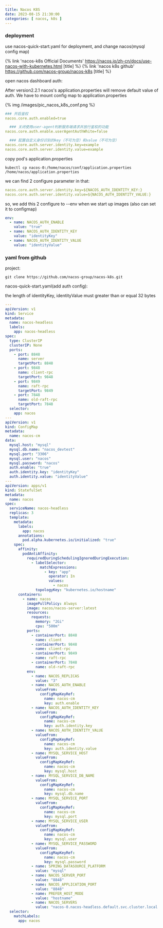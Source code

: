 ```yaml
---
title: Nacos K8S
date: 2023-08-15 21:30:00
categories: [ nacos, k8s ]
---
```


### deployment

use nacos-quick-start.yaml for deployment, and change nacos(mysql config map)

{% link 'nacos-k8s Official Documents' https://nacos.io/zh-cn/docs/use-nacos-with-kubernetes.html [title] %}
{% link 'nacos k8s github' https://github.com/nacos-group/nacos-k8s [title] %}

open nacos dashboard auth:

After version2.2.1 nacos's application.properties will remove default value of auth.
We have to mount config map to application.properties

{% img /images/pic_nacos_k8s_conf.png %}

```yaml
### 开启鉴权
nacos.core.auth.enabled=true

  ### 关闭使用user-agent判断服务端请求并放行鉴权的功能
nacos.core.auth.enable.userAgentAuthWhite=false

  ### 配置自定义身份识别的key（不可为空）和value（不可为空）
nacos.core.auth.server.identity.key=example
nacos.core.auth.server.identity.value=example
```

copy pod's application.properties

```shell
kubectl cp nacos-0:/home/nacos/conf/application.properties /home/nacos/application.properties
```

we can find 2 configure parameter in that:

```yaml
nacos.core.auth.server.identity.key=${NACOS_AUTH_IDENTITY_KEY:}
nacos.core.auth.server.identity.value=${NACOS_AUTH_IDENTITY_VALUE:}
```

so, we add this 2 configure to --env when we start up images (also can set it to configmap)

```yaml
env:
  - name: NACOS_AUTH_ENABLE
    value: "true"
  - name: NACOS_AUTH_IDENTITY_KEY
    value: "identityKey"
  - name: NACOS_AUTH_IDENTITY_VALUE
    value: "identityValue"
```

### yaml from github

project:

```shell
git clone https://github.com/nacos-group/nacos-k8s.git
```

nacos-quick-start.yaml(add auth config):

the length of identityKey, identityValue must greater than or equal 32 bytes

```yaml
---
apiVersion: v1
kind: Service
metadata:
  name: nacos-headless
  labels:
    app: nacos-headless
spec:
  type: ClusterIP
  clusterIP: None
  ports:
    - port: 8848
      name: server
      targetPort: 8848
    - port: 9848
      name: client-rpc
      targetPort: 9848
    - port: 9849
      name: raft-rpc
      targetPort: 9849
    - port: 7848
      name: old-raft-rpc
      targetPort: 7848
  selector:
    app: nacos
---
apiVersion: v1
kind: ConfigMap
metadata:
  name: nacos-cm
data:
  mysql.host: "mysql"
  mysql.db.name: "nacos_devtest"
  mysql.port: "3306"
  mysql.user: "nacos"
  mysql.password: "nacos"
  auth.enable: "true"
  auth.identity.key: "identityKey"
  auth.identity.value: "identityValue"
---
apiVersion: apps/v1
kind: StatefulSet
metadata:
  name: nacos
spec:
  serviceName: nacos-headless
  replicas: 3
  template:
    metadata:
      labels:
        app: nacos
      annotations:
        pod.alpha.kubernetes.io/initialized: "true"
    spec:
      affinity:
        podAntiAffinity:
          requiredDuringSchedulingIgnoredDuringExecution:
            - labelSelector:
                matchExpressions:
                  - key: "app"
                    operator: In
                    values:
                      - nacos
              topologyKey: "kubernetes.io/hostname"
      containers:
        - name: nacos
          imagePullPolicy: Always
          image: nacos/nacos-server:latest
          resources:
            requests:
              memory: "2Gi"
              cpu: "500m"
          ports:
            - containerPort: 8848
              name: client
            - containerPort: 9848
              name: client-rpc
            - containerPort: 9849
              name: raft-rpc
            - containerPort: 7848
              name: old-raft-rpc
          env:
            - name: NACOS_REPLICAS
              value: "3"
            - name: NACOS_AUTH_ENABLE
              valueFrom:
                configMapKeyRef:
                  name: nacos-cm
                  key: auth.enable
            - name: NACOS_AUTH_IDENTITY_KEY
              valueFrom:
                configMapKeyRef:
                  name: nacos-cm
                  key: auth.identity.key
            - name: NACOS_AUTH_IDENTITY_VALUE
              valueFrom:
                configMapKeyRef:
                  name: nacos-cm
                  key: auth.identity.value
            - name: MYSQL_SERVICE_HOST
              valueFrom:
                configMapKeyRef:
                  name: nacos-cm
                  key: mysql.host
            - name: MYSQL_SERVICE_DB_NAME
              valueFrom:
                configMapKeyRef:
                  name: nacos-cm
                  key: mysql.db.name
            - name: MYSQL_SERVICE_PORT
              valueFrom:
                configMapKeyRef:
                  name: nacos-cm
                  key: mysql.port
            - name: MYSQL_SERVICE_USER
              valueFrom:
                configMapKeyRef:
                  name: nacos-cm
                  key: mysql.user
            - name: MYSQL_SERVICE_PASSWORD
              valueFrom:
                configMapKeyRef:
                  name: nacos-cm
                  key: mysql.password
            - name: SPRING_DATASOURCE_PLATFORM
              value: "mysql"
            - name: NACOS_SERVER_PORT
              value: "8848"
            - name: NACOS_APPLICATION_PORT
              value: "8848"
            - name: PREFER_HOST_MODE
              value: "hostname"
            - name: NACOS_SERVERS
              value: "nacos-0.nacos-headless.default.svc.cluster.local:8848 nacos-1.nacos-headless.default.svc.cluster.local:8848 nacos-2.nacos-headless.default.svc.cluster.local:8848"
  selector:
    matchLabels:
      app: nacos
```
